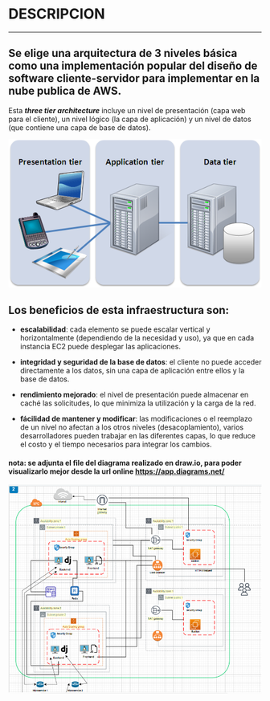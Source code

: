 # DESCRIPCION 
---

Se elige una arquitectura de 3 niveles básica como una implementación popular del diseño de software cliente-servidor para implementar en la nube publica de AWS.
--- 
Esta ***three tier architecture*** incluye un nivel de presentación (capa web para el cliente), un nivel lógico (la capa de aplicación) y un nivel de datos (que contiene una capa de base de datos).

![Three Tier Architecture](three-tier.jpg/)

## Los beneficios de esta infraestructura son:

- **escalabilidad**: cada elemento se puede escalar vertical y horizontalmente (dependiendo de la necesidad y uso), ya que en cada instancia EC2 puede desplegar las aplicaciones.

- **integridad y seguridad de la base de datos**: el cliente no puede acceder directamente a los datos, sin una capa de aplicación entre ellos y la base de datos.

- **rendimiento mejorado**: el nivel de presentación puede almacenar en caché las solicitudes, lo que minimiza la utilización y la carga de la red.

- **fácilidad de mantener y modificar**: las modificaciones o el reemplazo de un nivel no afectan a los otros niveles (desacoplamiento), varios desarrolladores pueden trabajar en las diferentes capas, lo que reduce el costo y el tiempo necesarios para integrar los cambios.

#### nota: se adjunta el file del diagrama realizado en draw.io, para poder visualizarlo mejor desde la url online https://app.diagrams.net/

![infraestructura](image.jpg)